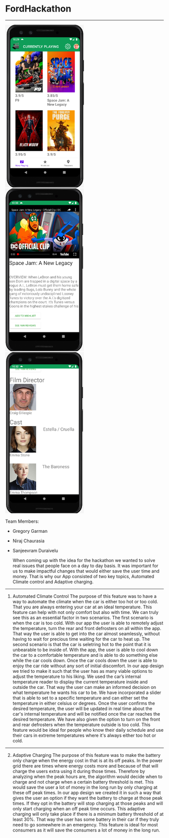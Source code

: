 # FordHackathon
-------------------------------------------------------------------------------------------------------------------------------
<img src="https://github.com/Gregbgarman/Film_Fanatic/blob/master/FFgoodimage2.PNG" width=250> &nbsp;&nbsp; &nbsp;  <img src="https://github.com/Gregbgarman/Film_Fanatic/blob/master/FFgoodimage4.PNG" width=250> &nbsp;&nbsp; &nbsp; <img src="https://github.com/Gregbgarman/Film_Fanatic/blob/master/FFgoodimage3.PNG" width=250><br>




Team Members:
- Gregory Garman
- Niraj Chaurasia
- Sanjeevram Duraivelu

    When coming up with the idea for the hackathon we wanted to solve real issues that people face on a day to day basis. It was important for us to make impactful changes that would either save the user time and money. That is why our App consisted of two key topics, Automated Climate control and Adaptive charging. 
-------------------------------------------------------------------------------------------------------------------------------
1) Automated Climate Control
    The purpose of this feature was to have a way to automate the climate when the car is either too hot or too cold. That you are always entering your car at an ideal temperature. This feature can help with not only comfort but also with time. We can truly see this as an essential factor in two scenarios. The first scenario is when the car is too cold. With our app the user is able to remotely adjust the temperature, turn the rear and front defrosters on all within the app. That way the user is able to get into the car almost seamlessly, without having to wait for precious time waiting for the car to heat up. The second scenario is that the car is seletring hot to the point that it is unbearable to be inside of. With the app, the user is able to cool down the car to a comfortable temperature and is able to do something else while the car cools down. Once the car cools down the user is able to enjoy the car ride without any sort of initial discomfort.
    In our app design we tried to make it such that the user has as many viable options to adjust the temperature to his liking. We used the car’s internal temperature reader to display the current temperature inside and outside the car. That way the user can make an informed decision on what temperature he wants his car to be. We have incorporated a slider that is able to set to a specific temperature and can either set the temperature in either celsius or degrees. Once the user confirms the desired temperature, the user will be updated in real time about the car's internal temperature and will be notified once the car reaches the desired temperature. We have also given the option to turn on the front and rear defrosters when the temperature outside is too cold.
    This feature would be ideal for people who know their daily schedule and use their cars in extreme temperatures where it's always either too hot or cold.
-------------------------------------------------------------------------------------------------------------------------------
2) Adaptive Charging
    The purpose of this feature was to make the battery only charge when the energy cost in that is at its off peaks. In the power grid there are times where energy costs more and because of that will charge the users extra using it during those times. Therefore by analyzing when the peak hours are, the algorithm would decide when to charge and not charge when a certain battery threshold is met. This would save the user a lot of money in the long run by only charging at these off peak times. 
    In our app design we created it in such a way that gives the user an option if they want the battery to charge at those peak times. If they opt in the battery will stop charging at those peaks and will only start charging when an off peak time occurs. This adaptive charging will only take place if there is a minimum battery threshold of at least 30%. That way the user has some battery in their car if they truly need to go somewhere in an emergency.
    This feature is ideal for most consumers as it will save the consumers a lot of money in the long run.

